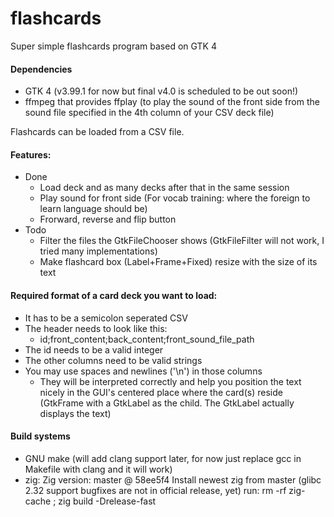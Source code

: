 # flashcards

Super simple flashcards program based on GTK 4 

#### Dependencies
  - GTK 4 (v3.99.1 for now but final v4.0 is scheduled to be out soon!)
  - ffmpeg that provides ffplay (to play the sound of the front side from 
  the sound file specified in the 4th column of your CSV deck file)

Flashcards can be loaded from a CSV file.

#### Features:
* Done
  - Load deck and as many decks after that in the same session
  - Play sound for front side (For vocab training: where the foreign to learn language should be)
  - Frorward, reverse and flip button
* Todo
  - Filter the files the GtkFileChooser shows (GtkFileFilter will not work, I tried many implementations)
  - Make flashcard box (Label+Frame+Fixed) resize with the size of its text

#### Required format of a card deck you want to load:
* It has to be a semicolon seperated CSV
* The header needs to look like this:
  - id;front_content;back_content;front_sound_file_path
* The id needs to be a valid integer
* The other columns need to be valid strings
* You may use spaces and newlines ('\n') in those columns
  - They will be interpreted correctly and help you position the text nicely in the GUI's centered place
    where the card(s) reside (GtkFrame with a GtkLabel as the child. The GtkLabel actually displays the text)

#### Build systems
* GNU make (will add clang support later, for now just replace gcc in Makefile with clang and it will work)
* zig: Zig version: master @ 58ee5f4
       Install newest zig from master (glibc 2.32 support bugfixes are not in official release, yet)
       run: rm -rf zig-cache ; zig build -Drelease-fast


